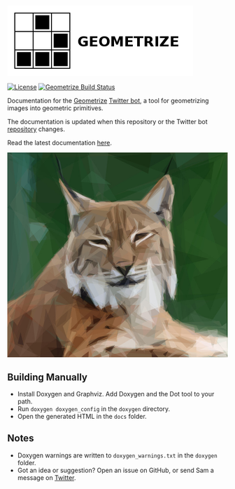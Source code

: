[![Geometrize Logo](https://github.com/Tw1ddle/geometrize-twitter-bot-docs/blob/master/screenshots/logo.png?raw=true "Geometrize library logo")](https://www.geometrize.co.uk/)

[![License](https://img.shields.io/:license-mit-blue.svg?style=flat-square)](https://github.com/Tw1ddle/geometrize-twitter-bot-docs/blob/master/LICENSE)
[![Geometrize Build Status](https://ci.appveyor.com/api/projects/status/github/Tw1ddle/geometrize-twitter-bot-docs)](https://ci.appveyor.com/project/Tw1ddle/geometrize-twitter-bot-docs)

Documentation for the [Geometrize](https://www.geometrize.co.uk/) [Twitter bot](https://twitter.com/geometrizer), a tool for geometrizing images into geometric primitives.

The documentation is updated when this repository or the Twitter bot [repository](https://github.com/Tw1ddle/geometrize-twitter-bot) changes.

Read the latest documentation [here](https://botdocs.geometrize.co.uk).

[![Geometrized Lynx](https://github.com/Tw1ddle/geometrize-twitter-bot-docs/blob/master/screenshots/geometrized_lynx.jpg?raw=true "Geometrized Lynx, 400 triangles")](https://www.geometrize.co.uk/)

## Building Manually
 * Install Doxygen and Graphviz. Add Doxygen and the Dot tool to your path.
 * Run ```doxygen doxygen_config``` in the ```doxygen``` directory.
 * Open the generated HTML in the ```docs``` folder.

## Notes
 * Doxygen warnings are written to ```doxygen_warnings.txt``` in the ```doxygen``` folder.
 * Got an idea or suggestion? Open an issue on GitHub, or send Sam a message on [Twitter](https://twitter.com/Sam_Twidale).